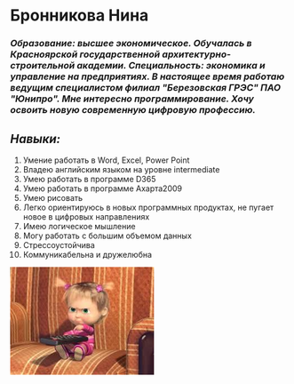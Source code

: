 # **Бронникова Нина**

### *Образование: высшее экономическое. Обучалась в Красноярской государственной архитектурно-строительной академии. Специальность: экономика и управление на предприятиях. В настоящее время работаю ведущим специалистом филиал "Березовская ГРЭС" ПАО "Юнипро". Мне интересно программирование. Хочу освоить новую современную цифровую профессию.*

## ***Навыки:***
1. Умение работать в Word, Excel, Power Point
1. Владею английским языком на уровне intermediate
1. Умею работать в программе D365
1. Умею работать в программе Ахарта2009
1. Умею рисовать
1. Легко ориентируюсь в новых программных продуктах, не пугает новое в цифровых направлениях
1. Имею логическое мышление
1. Могу работать с большим объемом данных
1. Стрессоустойчива
1. Коммуникабельна и дружелюбна


![Image text](https://github.com/Ninochkaksk/Work/blob/master/img/images.jpeg)
